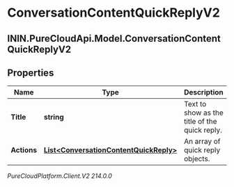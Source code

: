 # ConversationContentQuickReplyV2

## ININ.PureCloudApi.Model.ConversationContentQuickReplyV2

## Properties

|Name | Type | Description | Notes|
|------------ | ------------- | ------------- | -------------|
| **Title** | **string** | Text to show as the title of the quick reply. | |
| **Actions** | [**List&lt;ConversationContentQuickReply&gt;**](ConversationContentQuickReply) | An array of quick reply objects. | |



_PureCloudPlatform.Client.V2 214.0.0_
